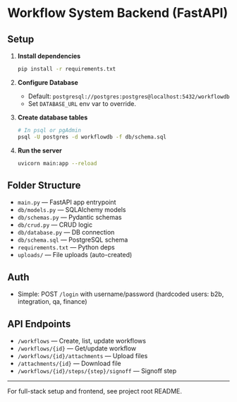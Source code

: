 # Workflow System Backend (FastAPI)

## Setup

1. **Install dependencies**
   ```bash
   pip install -r requirements.txt
   ```

2. **Configure Database**
   - Default: `postgresql://postgres:postgres@localhost:5432/workflowdb`
   - Set `DATABASE_URL` env var to override.

3. **Create database tables**
   ```bash
   # In psql or pgAdmin
   psql -U postgres -d workflowdb -f db/schema.sql
   ```

4. **Run the server**
   ```bash
   uvicorn main:app --reload
   ```

## Folder Structure

- `main.py`            — FastAPI app entrypoint
- `db/models.py`       — SQLAlchemy models
- `db/schemas.py`      — Pydantic schemas
- `db/crud.py`         — CRUD logic
- `db/database.py`     — DB connection
- `db/schema.sql`      — PostgreSQL schema
- `requirements.txt`   — Python deps
- `uploads/`           — File uploads (auto-created)

## Auth
- Simple: POST `/login` with username/password (hardcoded users: b2b, integration, qa, finance)

## API Endpoints
- `/workflows` — Create, list, update workflows
- `/workflows/{id}` — Get/update workflow
- `/workflows/{id}/attachments` — Upload files
- `/attachments/{id}` — Download file
- `/workflows/{id}/steps/{step}/signoff` — Signoff step

---

For full-stack setup and frontend, see project root README.
